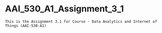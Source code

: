 # AAI_530_A1_Assignment_3_1
    This is the Assignment 3.1 for Course - Data Analytics and Internet of Things (AAI-530-A1)
